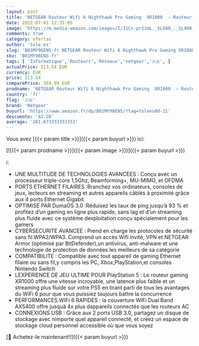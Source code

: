 ```yaml
---
layout: post
title: 'NETGEAR Routeur Wifi 6 Nighthawk Pro Gaming  XR1000  – Routeur gaming WiFi 6 Double Bande AX5400  jusqu à 5 4 Gbit/s  | DumaOS 3.0 optimise les connexions aux serveurs | idéal PC et consoles next gen'
date: 2022-07-01 12:35:05
image: 'https://m.media-amazon.com/images/I/31Cn-pr2JmL._SL500_._SL400_.jpg'
comments: true
category: ofertas
author: 'tole.es'
slug: 'B01MY96ENS-fr NETGEAR Routeur Wifi 6 Nighthawk Pro Gaming XR1000 –...'
sku: 'B01MY96ENS-fr'
tags: [ 'Informatique','Routeurs','Réseaux','netgear','🇫🇷', ]
actualPrice: 213.54 EUR
currency: EUR
price: 213.54
comparePrice: 369.99 EUR
prodname: 'NETGEAR Routeur Wifi 6 Nighthawk Pro Gaming  XR1000  – Routeur gaming WiFi 6 Double Bande AX5400  jusqu à 5 4 Gbit/s  | DumaOS 3.0 optimise les connexions aux serveurs | idéal PC et consoles next gen'
country: 'fr'
flag: '🇫🇷'
brand: 'Netgear'
buyurl: 'https://www.amazon.fr/dp/B01MY96ENS/?tag=tolees0d-21'
descuento: '42.28'
average: '201.673333333333'
---
```


Vous avez [{{< param title >}}]({{< param buyurl >}}) ici:

[![{{< param prodname >}}]({{< param image >}})]({{< param buyurl >}})

ℹ️:

- UNE MULTITUDE DE TECHNOLOGIES AVANCEES : Conçu avec un processeur triple-core 1,5Ghz, Beamforming+, MU-MIMO, et OFDMA
- PORTS ETHERNET FILAIRES :Branchez vos ordinateurs, consoles de jeux, lecteurs en streaming et autres appareils câblés à proximité grâce aux 4 ports Ethernet Gigabit
- OPTIMISE PAR DumaOS 3.0 :Réduisez les taux de ping jusqu’à 93 % et profitez d’un gaming en ligne plus rapide, sans lag et d’un streaming plus fluide avec ce système dexploitation conçu spécialement pour les gamers
- CYBERSECURITE AVANCEE : Prend en charge les protocoles de sécurité sans fil WPA2/WPA3. Comprend un accès Wifi invité, VPN et NETGEAR Armor (optimisé par BitDefender),un antivirus, anti-malware et une technologie de protection de données les meilleurs de sa catégorie
- COMPATIBILITE : Compatible avec tout appareil de gaming Ethernet filaire ou sans fil,y compris les PC, Xbox,PlayStation,et consoles Nintendo Switch
- LEXPÉRIENCE DE JEU ULTIME POUR PlayStation 5 : Le routeur gaming XR1000 offre une vitesse incroyable, une latence plus faible et un streaming plus fluide sur votre PS5 en tirant parti de tous les avantages du WiFi 6 pour que vous puissiez toujours battre la concurrence
- PERFORMANCES WIFi 6 RAPIDES : la couverture WiFi Dual Band AX5400 offre jusquà 4x plus dappareils connectés que les routeurs AC
- CONNEXIONS USB : Grâce aux 2 ports USB 3.0, partagez un disque de stockage avec nimporte quel appareil connecté, et créez un espace de stockage cloud personnel accessible où que vous soyez

[🛒 Achetez-le maintenant!!]({{< param buyurl >}})
